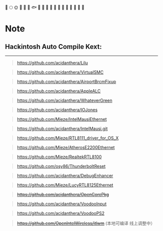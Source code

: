 🚀️
🌕️
🌞️
🍺️
🐳
🐠
🐟
🐡
🐬
🐋
🦈
🦆
🦅
🦉
🐓
🦃
🐌
🐌
🐌
# Note
## Hackintosh Auto Compile Kext:
*****
> https://github.com/acidanthera/Lilu

> https://github.com/acidanthera/VirtualSMC

> https://github.com/acidanthera/AirportBrcmFixup

> https://github.com/acidanthera/AppleALC

> https://github.com/acidanthera/WhateverGreen

> https://github.com/acidanthera/IOJones

> https://github.com/Mieze/IntelMausiEthernet
 
> https://github.com/acidanthera/IntelMausi.git
 
> https://github.com/Mieze/RTL8111_driver_for_OS_X
 
> https://github.com/Mieze/AtherosE2200Ethernet
 
> https://github.com/Mieze/RealtekRTL8100
 
> https://github.com/osy86/ThunderboltReset
 
> https://github.com/acidanthera/DebugEnhancer

> https://github.com/Mieze/LucyRTL8125Ethernet
 
> ~~https://github.com/acidanthera/OpenCorePkg~~

> https://github.com/acidanthera/VoodooInput

> https://github.com/acidanthera/VoodooPS2

> ~~https://github.com/OpenIntelWireless/itlwm~~ (本地可编译 线上调整中）
